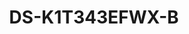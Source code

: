 ---
id: 6
title: "DS-K1T343EFWX-B"
slug: "access-6"
subTitle: "Touchscreen with Face, Fingerprint & EM Card Access"
category: "accesscontrol"
imgCard: "/src/assets/images/accesscontrol/DS-K1T343EFWX-B/DS-K1T343EFWX-B-1.webp"
imgAlt: "DS-K1T343EFWX-B"
thumbnails: [
  "/src/assets/images/accesscontrol/DS-K1T343EFWX-B/DS-K1T343EFWX-B-1.webp",
  "/src/assets/images/accesscontrol/DS-K1T343EFWX-B/DS-K1T343EFWX-B-2.webp",
  "/src/assets/images/accesscontrol/DS-K1T343EFWX-B/DS-K1T343EFWX-B-3.webp",
]
features: [
  "4.3\" LCD touchscreen with 2MP wide-angle camera",
  "Stores 1,500 faces, 3,000 fingerprints, and 3,000 cards",
  "Fast face recognition: 0.3 to 1.5 m range, less than 0.2 seconds, 99% or higher accuracy",
  "Built-in EM card reader for flexible authentication",
  "Two-way audio via client software, indoor & main stations",
  "Supports TCP/IP, Wi-Fi, ISAPI & ISUP 5.0 protocols",
  "Configurable through web client with battery bracket power",
  "Supports access control, local time, and attendance tracking",
]
rating: 4.5
reviewCount: 50
specifications: {
  System: {
    Operating_system: "Linux"
  },
  Display: {
    Screen_size: "4.3 inch",
    Operation_method: "Capacitive touch screen",
    Type: "LCD",
    Resolution: "480 × 272"
  },
  Video: {
    Lens: "2",
    Resolution: "2 MP",
    Video_standard: "PAL (Default) and NTSC"
  },
  Network: {
    Wired_network: "Support",
    Wi_Fi: "Support, 2.4 G, 802.11b/g/n"
  }
}
---